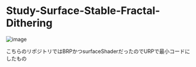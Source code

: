 # Study-Surface-Stable-Fractal-Dithering

![image](https://github.com/user-attachments/assets/96c8dd41-47e2-422f-bd65-778bba9a81d8)

こちらのリポジトリではBRPかつsurfaceShaderだったのでURPで最小コードにしたもの
